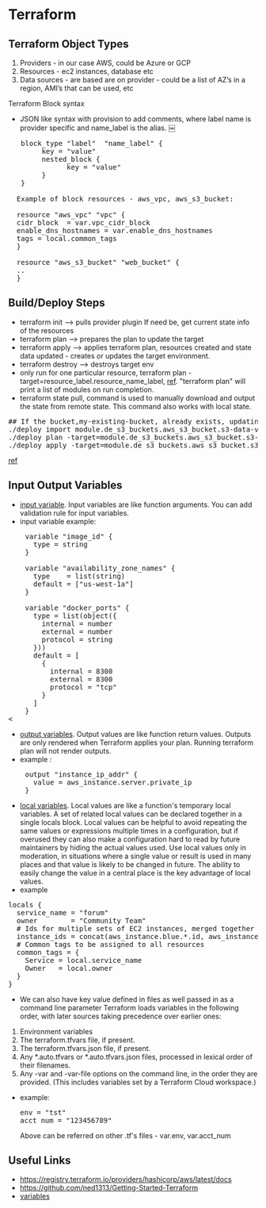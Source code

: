 # Terraform

## Terraform Object Types
1. Providers - in our case AWS, could be Azure or GCP
2. Resources - ec2 instances, database etc
3. Data sources - are based are on provider - could be a list of AZ’s in a region, AMI’s that can be used, etc


Terraform Block syntax
- JSON like syntax with provision to add comments, where label name is provider specific and name_label is the alias. ￼
<pre>
   block_type "label"  "name_label" {
        key = "value"
        nested_block {
              key = "value"
        }
   }

  Example of block resources - aws_vpc, aws_s3_bucket:
  
  resource "aws_vpc" "vpc" {
  cidr_block  = var.vpc_cidr_block
  enable_dns_hostnames = var.enable_dns_hostnames
  tags = local.common_tags
  }
  
  resource "aws_s3_bucket" "web_bucket" {
  ..
  }
</pre>

## Build/Deploy Steps
- terraform init —> pulls provider plugin If need be, get current state info of the resources
- terraform plan —> prepares the plan to update the target
- terraform apply —> applies terraform plan, resources created and state data updated - creates or updates the target environment.
- terraform destroy —>  destroys target env
- only run for one particular resource, terraform plan -target=resource_label.resource_name_label, [ref](https://jhooq.com/terraform-run-specific-resource/).
  "terraform plan" will print a list of modules on  run completion.
- terraform state pull,  command is used to manually download and output the state from remote state. This command also works with local state.
<pre>
## If the bucket,my-existing-bucket, already exists, updating the bucket info. into the  terraform state.
./deploy import module.de_s3_buckets.aws_s3_bucket.s3-data-vmg my-existing-bucket
./deploy plan -target=module.de_s3_buckets.aws_s3_bucket.s3-data-lake
./deploy apply -target=module.de_s3_buckets.aws_s3_bucket.s3-data-lake
</pre>
[ref](https://stackoverflow.com/questions/64517795/how-do-i-apply-a-lifecycle-rule-to-an-existing-s3-bucket-in-terraform)


## Input Output Variables

- [input variable](https://www.terraform.io/language/values/variables). Input variables are like function arguments. You
can add validation rule for input variables.
- input variable example: 
 <pre>
    variable "image_id" {
      type = string
    }
    
    variable "availability_zone_names" {
      type    = list(string)
      default = ["us-west-1a"]
    }
    
    variable "docker_ports" {
      type = list(object({
        internal = number
        external = number
        protocol = string
      }))
      default = [
        {
          internal = 8300
          external = 8300
          protocol = "tcp"
        }
      ]
    }
<</pre>
- [output variables](https://www.terraform.io/language/values/outputs). Output values are like function return values. Outputs are only rendered when Terraform applies your plan. Running terraform plan will not render outputs. 
- example : 
<pre>
    output "instance_ip_addr" {
      value = aws_instance.server.private_ip
    }
</pre>

- [local variables](https://www.terraform.io/language/values/locals). Local values are like a function's temporary local
  variables. A set of related local values can be declared together in a single locals block.
  Local values can be helpful to avoid repeating the same values or expressions multiple times in a configuration, but
  if overused they can also make a configuration hard to read by future maintainers by hiding the actual values used.
  Use local values only in moderation, in situations where a single value or result is used in many places and that
  value is likely to be changed in future. The ability to easily change the value in a central place is the key
  advantage of local values.
- example 
<pre>
locals {
  service_name = "forum"
  owner        = "Community Team"
  # Ids for multiple sets of EC2 instances, merged together
  instance_ids = concat(aws_instance.blue.*.id, aws_instance.green.*.id)
  # Common tags to be assigned to all resources
  common_tags = {
    Service = local.service_name
    Owner   = local.owner
  }
}
</pre>

- We can also have key value defined in  files as well passed in as a command line parameter
Terraform loads variables in the following order, with later sources taking precedence over earlier ones:
1. Environment variables
2. The terraform.tfvars file, if present.
3. The terraform.tfvars.json file, if present.
4. Any *.auto.tfvars or *.auto.tfvars.json files, processed in lexical order of their filenames.
5. Any -var and -var-file options on the command line, in the order they are provided. (This includes variables set by a Terraform Cloud workspace.)
- example:
  <pre>
  env = "tst"
  acct_num = "123456789"
  </pre>
  Above can be referred on other .tf's files - var.env, var.acct_num

## Useful Links

- https://registry.terraform.io/providers/hashicorp/aws/latest/docs
- https://github.com/ned1313/Getting-Started-Terraform
- [variables](https://www.terraform.io/language/values/variables)
